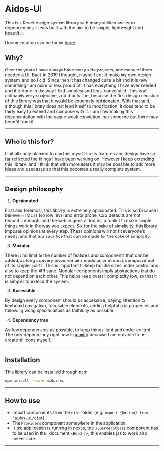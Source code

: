 # Aidos-UI

This is a React design system library with many utilities and zero dependencies. It was built with the aim to be simple, lightweight and beautiful.

Documentation can be found [here](https://aidos-ui.vercel.app);

## Why?

Over the years I have always have many side projects, and many of them needed a UI. Back in 2019 I thought, maybe I could make my own design system, and so I did. Since then it has changed quite a bit and it is now something I am more or less proud of. It has everything I have ever needed and it is done in the way I find simplest and least convoluted. This is all ultimately very subjective, and that is fine, because the first design decision of this library was that it would be extremely opinionated. With that said, although this library does not lend it self to modification, it does tend to be fairly easy to extend and compose with it. I am now making this documentation with the vague weak conviction that someone out there may benefit from it.

---

## Who is this for?

I initially only planned to use this myself so its features and design have so far reflected the things I have been working on. However I keep extending this library, and I think that with more users it may be possible to add more ideas and usecases so that this becomes a really complete system.

---

## Design philosophy

1. <b>Opinionated</b>

First and foremost, this library is extremely opinionated. This is so because I believe HTML is too low level and error prone, CSS defaults are not beautiful enough, and the web in general too big a toolkit to make simple things work in the way you expect. So, for the sake of simplicity, this library imposes opinions at every step. These opinions will not fit everyone's needs, and that is a sacrifice that can be made for the sake of simplicity.

3. <b>Modular</b>

There is no limit to the number of features and components that can be added, as long as every piece remains modular, or at most, composed out of its simpler parts. This is important to keep bundle sizes under control and also to keep the API sane. Modular components imply abstractions that do not depend on each other. This helps keep overall complexity low, so that it is simpler to extend the system.

3. <b>Accessible</b>

By design every component should be accessible, paying attention to keyboard navigation, focusable elements, adding helpful aria properties and following wcag specificaitons as faithfully as possible.

4. <b>Dependency free</b>

As few dependencies as possible, to keep things light and under control. The only dependency right now is [iconify](https://github.com/iconify/iconify) because I am not able to re-create all icons myself.

---

## Installation

This library can be installed through npm

```bash
npm install --save aidos-ui
```

---

## How to use

- Import components from the `dist` folder (e.g. `import {Button} from 'aidos-ui/dist`)
- The `Providers` component somewhere in the application.
- If the application is running in nextjs, the `JSServerStyles` component has to be used in the \_document `<Head />`, this enables jss to work also server side.

---
